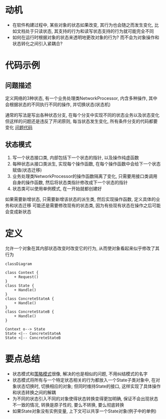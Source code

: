 # 动机
- 在软件构建过程中, 某些对象的状态如果改变, 其行为也会随之而发生变化, 比如文档处于只读状态, 其支持的行为和读写状态支持的行为就可能完全不同
- 如何在运行时根据对象的状态来透明地更改对象的行为? 而不会为对象操作和状态转化之间引入紧耦合? 

# 代码示例
## 问题描述
定义网络的3种状态, 有一个业务处理类NetworkProcessor, 内含多种操作, 其中会根据状态的不同执行不同的操作, 并切换状态(状态机)

通常的写法是写出各种状态分支, 在每个分支中实现不同的状态业务以及状态变化
但这样的问题还是违反了开闭原则, 每当状态发生变化, 所有条件分支的代码都要变化
[问题代码](old_state.cpp)

## 状态模式
1. 写一个状态接口类, 内部包括下一个状态的指针, 以及操作纯虚函数
1. 每种状态从接口类派生, 实现每个操作函数, 在每个操作函数中会给下一个状态赋值(状态迁移)
1. 业务处理类NetworkProcessor的操作函数隔离了变化, 只需要用接口类调用自身的操作函数, 然后将状态类指针修改成下一个状态的指针
1. 状态类可以使用单例模式, 在一开始就都创建好

如果需要新增状态, 只需要新增该状态的派生类, 然后实现操作函数, 定义具体的业务和状态迁移
可能还是需要修改现有的状态类, 因为有些现有状态在操作之后可能会变成新状态

# 定义
允许一个对象在其内部状态改变时改变它的行为, 从而使对象看起来似乎修改了其行为

```mermaid
classDiagram

class Context {
    + Request()
}
class State {
    + Handle()
}
class ConcreteStateA {
    + Handle()
}
class ConcreteStateB {
    + Handle()
}

Context o--> State
State <|-- ConcreteStateA
State <|-- ConcreteStateB
```

# 要点总结
- 状态模式和[策略模式](../../component%20collaboration/02-Strategy/)很像, 解决的也是相似的问题, 不用纠结模式的名字
- 状态模式将所有与一个特定状态相关的行为都放入一个State子类对象中, 在对象状态切换时, 切换相应的对象; 但同时维持State的接口, 这样实现了具体操作和状态转换之间的解耦
- 为不同的状态引入不同的对象使得状态转换变得更加明确, 保证不会出现状态不一致的情况, 转换是原子性的, 要么不转换, 要么彻底转换
- 如果State对象没有实例变量, 上下文可以共享一个State对象(例子中的单例)